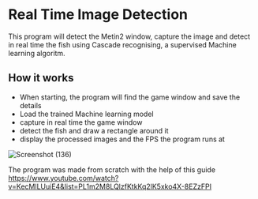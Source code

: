 # Real Time Image Detection

This program will detect the Metin2 window, capture the image and detect in real time the fish using Cascade recognising, a  supervised Machine learning algoritm.

## How it works

- When starting, the program will find the game window and save the details
- Load the trained Machine learning model
- capture in real time the game window
- detect the fish and draw a rectangle around it
- display the processed images and the FPS the program runs at

![Screenshot (136)](https://github.com/AndreiSSLK/Real_Time_Image_Detection/assets/160149891/059aaf45-2f3a-4e18-bbcd-5e645cb8a5cd)

The program was made from scratch with the help of this guide https://www.youtube.com/watch?v=KecMlLUuiE4&list=PL1m2M8LQlzfKtkKq2lK5xko4X-8EZzFPI
